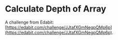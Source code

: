 # Calculate Depth of Array

A challenge from Edabit: [https://edabit.com/challenge/JJtafXGmNegpQMp6p](https://edabit.com/challenge/JJtafXGmNegpQMp6p).
